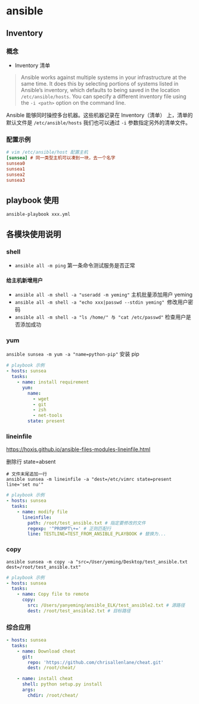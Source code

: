 # ansible

## Inventory

### 概念

- Inventory 清单

> Ansible works against multiple systems in your infrastructure at the same time. It does this by selecting portions of systems listed in Ansible’s inventory, which defaults to being saved in the location `/etc/ansible/hosts`. You can specify a different inventory file using the `-i <path>` option on the command line.

Ansible 能够同时操控多台机器。这些机器记录在 Inventory（清单） 上，清单的默认文件是 `/etc/ansible/hosts` 我们也可以通过 `-i` 参数指定另外的清单文件。

### 配置示例

```ini
# vim /etc/ansible/host 配置主机
[sunsea] # 同一类型主机可以凑到一块，去一个名字
sunsea0
sunsea1
sunsea2
sunsea3
```

## playbook 使用

`ansible-playbook xxx.yml`

## 各模块使用说明

### shell

- `ansible all -m ping` 第一条命令测试服务是否正常

#### 给主机新增用户

- `ansible all -m shell -a "useradd -m yeming"` 主机批量添加用户 yeming
- `ansible all -m shell -a "echo xxx|passwd --stdin yeming" `修改用户密码
- `ansible all -m shell -a "ls /home/" 与 "cat /etc/passwd"` 检查用户是否添加成功

### yum

`ansible sunsea -m yum -a "name=python-pip"` 安装 pip

```yaml
# playbook 示例
- hosts: sunsea
  tasks:
    - name: install requirement
      yum:
        name: 
          - wget
          - git
          - zsh
          - net-tools 
        state: present
```

### lineinfile

https://hoxis.github.io/ansible-files-modules-lineinfile.html

删除行 state=absent


```shell
# 文件末尾追加一行
ansible sunsea -m lineinfile -a "dest=/etc/vimrc state=present line='set nu'"
```

```yaml
# playbook 示例
- hosts: sunsea
  tasks:
    - name: modify file	
      lineinfile:
        path: /root/test_ansible.txt # 指定要修改的文件
        regexp: '^PROMPT\+=' # 正则匹配行
        line: TESTLINE=TEST_FROM_ANSIBLE_PLAYBOOK # 替换为...
```

### copy

`ansible sunsea -m copy -a "src=/User/yeming/Desktop/test_ansible.txt dest=/root/test_ansible.txt"`

```yaml
# playbook 示例
- hosts: sunsea
  tasks:
    - name: Copy file to remote
      copy:
        src: /Users/yanyeming/ansible_ELK/test_ansible2.txt # 源路径
        dest: /root/test_ansible2.txt # 目标路径
```

### 综合应用

```yaml
- hosts: sunsea
  tasks:
    - name: Download cheat
      git:
        repo: 'https://github.com/chrisallenlane/cheat.git'
        dest: /root/cheat/

    - name: install cheat
      shell: python setup.py install
      args:
        chdir: /root/cheat/
```